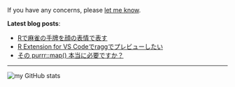 If you have any concerns, please <a class="text-light" href="https://twitter.com/messages/compose?recipient_id=3237384093">let me know</a>.

**Latest blog posts**:

<!-- BLOG-POST-LIST:START -->
- [Rで麻雀の手牌を顔の表情で表す](https://zenn.dev/paithiov909/articles/viz-tehais-with-emoticon)
- [R Extension for VS Codeでraggでプレビューしたい](https://zenn.dev/paithiov909/articles/r-with-ragg-in-vscode)
- [その purrr::map&lpar;&rpar; 本当に必要ですか？](https://zenn.dev/paithiov909/articles/purrr-and-vctrs)
<!-- BLOG-POST-LIST:END -->

---

<p align="left">
  <img src="http://github-profile-summary-cards.vercel.app/api/cards/stats?username=paithiov909&theme=default" alt="my GitHub stats" />
<!--   <a href="https://codeium.com/profile/paithiov909" target="_blank" rel="noreferrer"><img src="https://codeium.com/profile/paithiov909/card.png" height="190" alt="codeium card" /></a> -->
</p>
